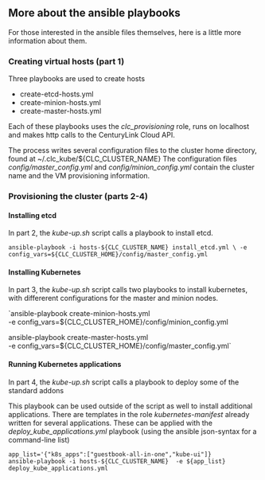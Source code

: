 
## More about the ansible playbooks

For those interested in the ansible files themselves, here is a little more information about them.

### Creating virtual hosts (part 1)

Three playbooks are used to create hosts
- create-etcd-hosts.yml
- create-minion-hosts.yml
- create-master-hosts.yml

Each of these playbooks uses the _clc_provisioning_ role, runs on localhost and
makes http calls to the CenturyLink Cloud API.

The process writes several configuration files to the cluster home directory, found
at ~/.clc_kube/${CLC_CLUSTER_NAME}  The configuration files _config/master_config.yml_
and _config/minion_config.yml_ contain the cluster name and the VM provisioning
information.

### Provisioning the cluster (parts 2-4)

#### Installing etcd

In part 2, the _kube-up.sh_ script calls a playbook to install etcd.

`ansible-playbook -i hosts-${CLC_CLUSTER_NAME} install_etcd.yml \
    -e config_vars=${CLC_CLUSTER_HOME}/config/master_config.yml`


#### Installing Kubernetes

In part 3, the _kube-up.sh_ script calls two playbooks to install kubernetes, with
differerent configurations for the master and minion nodes.

`ansible-playbook  create-minion-hosts.yml \
    -e config_vars=${CLC_CLUSTER_HOME}/config/minion_config.yml

ansible-playbook  create-master-hosts.yml \
    -e config_vars=${CLC_CLUSTER_HOME}/config/master_config.yml`


#### Running Kubernetes applications

In part 4, the _kube-up.sh_ script calls a playbook to deploy some of the standard
addons

This playbook can be used outside of the script as well to install additional
applications.  There are templates in the role _kubernetes-manifest_ already
written for several applications.  These can be applied with the
_deploy_kube_applications.yml_ playbook (using the ansible json-syntax for
a command-line list)

```
app_list='{"k8s_apps":["guestbook-all-in-one","kube-ui"]}
ansible-playbook -i hosts-${CLC_CLUSTER_NAME}  -e ${app_list}  deploy_kube_applications.yml
```
